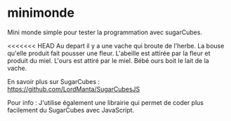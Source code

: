 # minimonde
Mini monde simple pour tester la programmation avec sugarCubes.

<<<<<<< HEAD
Au depart il y a une vache qui broute de l'herbe.
La bouse qu'elle produit fait pousser une fleur.
L'abeille est attirée par la fleur et produit du miel.
L'ours est attiré par le miel.
Bébé ours boit le lait de la vache.

En savoir plus sur SugarCubes : https://github.com/LordManta/SugarCubesJS

Pour info :
J'utilise également une librairie qui permet de coder plus facilement du SugarCubes avec JavaScript.

